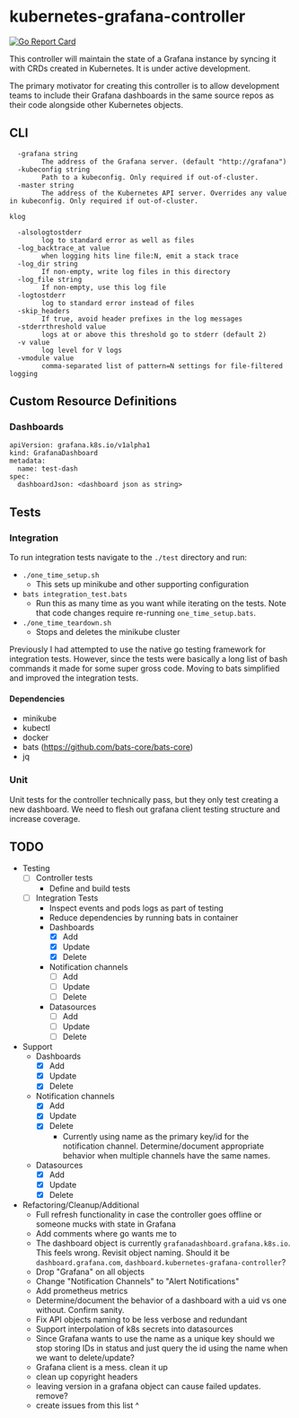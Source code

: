 # kubernetes-grafana-controller

[![Go Report Card](https://goreportcard.com/badge/github.com/number101010/kubernetes-grafana-controller)](https://goreportcard.com/report/github.com/number101010/kubernetes-grafana-controller)

This controller will maintain the state of a Grafana instance by syncing it with CRDs created in Kubernetes.  It is under active development.

The primary motivator for creating this controller is to allow development teams to include their Grafana dashboards in the same source repos as their code alongside other Kubernetes objects.

## CLI

```
  -grafana string
    	The address of the Grafana server. (default "http://grafana")
  -kubeconfig string
    	Path to a kubeconfig. Only required if out-of-cluster.
  -master string
    	The address of the Kubernetes API server. Overrides any value in kubeconfig. Only required if out-of-cluster.

klog

  -alsologtostderr
    	log to standard error as well as files
  -log_backtrace_at value
    	when logging hits line file:N, emit a stack trace
  -log_dir string
    	If non-empty, write log files in this directory
  -log_file string
    	If non-empty, use this log file
  -logtostderr
    	log to standard error instead of files
  -skip_headers
    	If true, avoid header prefixes in the log messages
  -stderrthreshold value
    	logs at or above this threshold go to stderr (default 2)
  -v value
    	log level for V logs
  -vmodule value
    	comma-separated list of pattern=N settings for file-filtered logging
```

## Custom Resource Definitions

### Dashboards

```
apiVersion: grafana.k8s.io/v1alpha1
kind: GrafanaDashboard
metadata:
  name: test-dash
spec:
  dashboardJson: <dashboard json as string>
```

## Tests

### Integration

To run integration tests navigate to the `./test` directory and run:

- `./one_time_setup.sh`
  - This sets up minikube and other supporting configuration
- `bats integration_test.bats` 
  - Run this as many time as you want while iterating on the tests.  Note that code changes require re-running `one_time_setup.bats`.
- `./one_time_teardown.sh` 
  - Stops and deletes the minikube cluster 

Previously I had attempted to use the native go testing framework for integration tests.  However, since the tests were basically a long list of bash commands it made for some super gross code.  Moving to bats simplified and improved the integration tests.

#### Dependencies

- minikube
- kubectl
- docker
- bats (https://github.com/bats-core/bats-core)
- jq

### Unit

Unit tests for the controller technically pass, but they only test creating a new dashboard.  We need to flesh out grafana client testing structure and increase coverage.

## TODO

- Testing
  - [ ] Controller tests
    - Define and build tests
  - [ ] Integration Tests
    - Inspect events and pods logs as part of testing
    - Reduce dependencies by running bats in container
    - Dashboards
      - [x] Add
      - [x] Update
      - [x] Delete
    - Notification channels
      - [ ] Add
      - [ ] Update
      - [ ] Delete
    - Datasources
      - [ ] Add
      - [ ] Update
      - [ ] Delete
- Support
  - Dashboards
    - [x] Add
    - [x] Update
    - [x] Delete
  - Notification channels
    - [x] Add
    - [x] Update
    - [x] Delete
      - Currently using name as the primary key/id for the notification channel.  Determine/document appropriate behavior when multiple channels have the same names.
  - Datasources
    - [x] Add
    - [x] Update
    - [x] Delete
- Refactoring/Cleanup/Additional
  - Full refresh functionality in case the controller goes offline or someone mucks with state in Grafana
  - Add comments where go wants me to
  - The dashboard object is currently `grafanadashboard.grafana.k8s.io`.  This feels wrong.  Revisit object naming.  Should it be `dashboard.grafana.com`, `dashboard.kubernetes-grafana-controller`?
  - Drop "Grafana" on all objects
  - Change "Notification Channels" to "Alert Notifications"
  - Add prometheus metrics
  - Determine/document the behavior of a dashboard with a uid vs one without.  Confirm sanity.
  - Fix API objects naming to be less verbose and redundant
  - Support interpolation of k8s secrets into datasources
  - Since Grafana wants to use the name as a unique key should we stop storing IDs in status and just query the id using the name when we want to delete/update?
  - Grafana client is a mess.  clean it up
  - clean up copyright headers
  - leaving version in a grafana object can cause failed updates.  remove?
  - create issues from this list ^